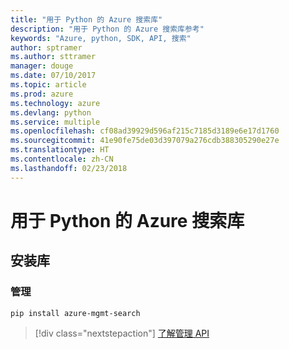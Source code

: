 ```yaml
---
title: "用于 Python 的 Azure 搜索库"
description: "用于 Python 的 Azure 搜索库参考"
keywords: "Azure, python, SDK, API, 搜索"
author: sptramer
ms.author: sttramer
manager: douge
ms.date: 07/10/2017
ms.topic: article
ms.prod: azure
ms.technology: azure
ms.devlang: python
ms.service: multiple
ms.openlocfilehash: cf08ad39929d596af215c7185d3189e6e17d1760
ms.sourcegitcommit: 41e90fe75de03d397079a276cdb388305290e27e
ms.translationtype: HT
ms.contentlocale: zh-CN
ms.lasthandoff: 02/23/2018
---
```

# <a name="azure-search-libraries-for-python"></a>用于 Python 的 Azure 搜索库

## <a name="install-the-libraries"></a>安装库


### <a name="management"></a>管理

```bash
pip install azure-mgmt-search
```
> [!div class="nextstepaction"]
> [了解管理 API](/python/api/overview/azure/search/management)